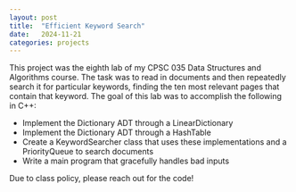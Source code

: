```yaml
---
layout: post
title:  "Efficient Keyword Search"
date:   2024-11-21
categories: projects
---
```


This project was the eighth lab of my CPSC 035 Data Structures and Algorithms course. The task was to read in documents and then repeatedly search it for particular keywords, finding the ten most relevant pages that contain that keyword.
The goal of this lab was to accomplish the following in C++: 
* Implement the Dictionary ADT through a LinearDictionary
* Implement the Dictionary ADT through a HashTable
* Create a KeywordSearcher class that uses these implementations and a PriorityQueue to search documents
* Write a main program that gracefully handles bad inputs

Due to class policy, please reach out for the code! 